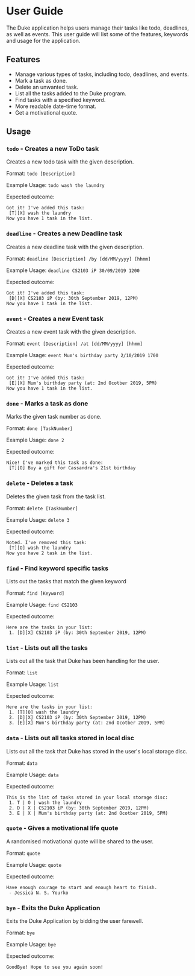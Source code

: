 # User Guide
The Duke application helps users manage their tasks like todo, deadlines, as well as events. 
This user guide will list some of the features, keywords and usage for the application.

## Features 
* Manage various types of tasks, including todo, deadlines, and events.
* Mark a task as done.
* Delete an unwanted task.
* List all the tasks added to the Duke program.
* Find tasks with a specified keyword.
* More readable date-time format.
* Get a motivational quote.

## Usage

### `todo` - Creates a new ToDo task
Creates a new todo task with the given description.

Format: `todo [Description]`

Example Usage: `todo wash the laundry`

Expected outcome:
```
Got it! I've added this task:
 [T][X] wash the laundry
Now you have 1 task in the list.
```

### `deadline` - Creates a new Deadline task
Creates a new deadline task with the given description.

Format: `deadline [Description] /by [dd/MM/yyyy] [hhmm]`

Example Usage: `deadline CS2103 iP 30/09/2019 1200`

Expected outcome:
```
Got it! I've added this task:
 [D][X] CS2103 iP (by: 30th September 2019, 12PM)
Now you have 1 task in the list.
```
### `event` - Creates a new Event task
Creates a new event task with the given description.

Format: `event [Description] /at [dd/MM/yyyy] [hhmm]`

Example Usage: `event Mum's birthday party 2/10/2019 1700`

Expected outcome:
```
Got it! I've added this task:
 [E][X] Mum's birthday party (at: 2nd Ocotber 2019, 5PM)
Now you have 1 task in the list.
```

### `done` - Marks a task as done
Marks the given task number as done.

Format: `done [TaskNumber]`

Example Usage: `done 2`

Expected outcome:
```
Nice! I've marked this task as done:
 [T][O] Buy a gift for Cassandra's 21st birthday
```

### `delete` - Deletes a task 
Deletes the given task from the task list.

Format: `delete [TaskNumber]`

Example Usage: `delete 3`

Expected outcome:
```
Noted. I've removed this task:
 [T][O] wash the laundry
Now you have 2 task in the list.
```

### `find` - Find keyword specific tasks
Lists out the tasks that match the given keyword

Format: `find [Keyword]`

Example Usage: `find CS2103`

Expected outcome:
```
Here are the tasks in your list:
 1. [D][X] CS2103 iP (by: 30th September 2019, 12PM)
```

### `list` - Lists out all the tasks
Lists out all the task that Duke has been handling for the user.

Format: `list`

Example Usage: `list`

Expected outcome:
```
Here are the tasks in your list:
 1. [T][O] wash the laundry
 2. [D][X] CS2103 iP (by: 30th September 2019, 12PM)
 3. [E][X] Mum's birthday party (at: 2nd Ocotber 2019, 5PM)
```

### `data` - Lists out all tasks stored in local disc
Lists out all the task that Duke has stored in the user's local storage disc.

Format: `data`

Example Usage: `data`

Expected outcome:
```
This is the list of tasks stored in your local storage disc:
 1. T | O | wash the laundry
 2. D | X | CS2103 iP (by: 30th September 2019, 12PM)
 3. E | X | Mum's birthday party (at: 2nd Ocotber 2019, 5PM)
```

### `quote` - Gives a motivational life quote
A randomised motivational quote will be shared to the user.

Format: `quote`

Example Usage: `quote`

Expected outcome:
```
Have enough courage to start and enough heart to finish.
 - Jessica N. S. Yourko
```

### `bye` - Exits the Duke Application
Exits the Duke Application by bidding the user farewell.

Format: `bye`

Example Usage: `bye`

Expected outcome:
```
GoodBye! Hope to see you again soon!
```